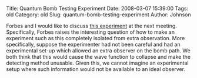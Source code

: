 Title: Quantum Bomb Testing Experiment
Date: 2008-03-07 15:39:00
Tags: old
Category: old
Slug: quantum-bomb-testing-experiment
Author: Johnson

Forbes and I would like to discuss <a href="http://en.wikipedia.org/wiki/Elitzur-Vaidman_bomb-testing_problem">this experiment</a> at the next meeting. Specifically, Forbes raises the interesting question of how to make an experiment such as this completely isolated from extra observation. More specifically, suppose the experimenter had not been careful and had an experimental set-up which allowed an extra observer on the bomb path. We both think that this would cause the wave function to collapse and make the detecting method unusable. Given this, we cannot imagine an experimental setup where such information would not be available to an ideal observer.  
